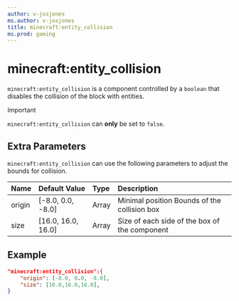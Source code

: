 ```yaml
---
author: v-josjones
ms.author: v-josjones
title: minecraft:entity_collision
ms.prod: gaming
---
```


# minecraft:entity_collision

`minecraft:entity_collision` is a component controlled by a `boolean` that disables the collision of the block with entities.

> [!IMPORTANT]
> `minecraft:entity_collision` can **only** be set to `false`.

## Extra Parameters

`minecraft:entity_collision` can use the following parameters to adjust the bounds for collision.

|Name |Default Value  |Type  |Description  |
|:----------|:----------|:----------|:----------|
|origin| [-8.0, 0.0, -8.0]| Array| Minimal position Bounds of the collision box |
|size| [16.0, 16.0, 16.0]| Array| Size of each side of the box of the component |

## Example

```json
"minecraft:entity_collision":{
    "origin": [-8.0, 0.0, -8.0],
    "size": [16.0,16.0,16.0],
}
```
